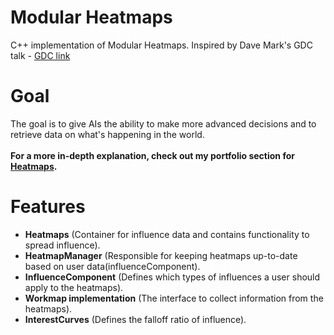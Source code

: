 # Modular Heatmaps
C++ implementation of Modular Heatmaps. Inspired by Dave Mark's GDC talk - [GDC link](https://www.gdcvault.com/play/1025243/Spatial-Knowledge-Representation-through-Modular)

# Goal
The goal is to give AIs the ability to make more advanced decisions and to retrieve data on what's happening in the world. <br/><br/>
**For a more in-depth explanation, check out my portfolio section for [Heatmaps](https://www.danielrosen.dev/heatmaps).**

# Features
- **Heatmaps** (Container for influence data and contains functionality to spread influence).
- **HeatmapManager** (Responsible for keeping heatmaps up-to-date based on user data(influenceComponent).
- **InfluenceComponent** (Defines which types of influences a user should apply to the heatmaps).
- **Workmap implementation** (The interface to collect information from the heatmaps).
- **InterestCurves** (Defines the falloff ratio of influence).


